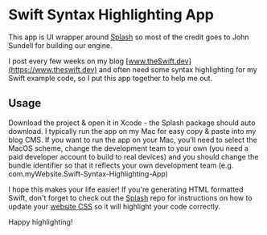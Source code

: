 # Swift Syntax Highlighting App

This app is UI wrapper around [Splash][1] 
so most of the credit goes to John Sundell for building our engine.

I post every few weeks on my blog [www.theSwift.dev](https://www.theswift.dev) and often 
need some syntax highlighting for my Swift example code, so I put this app together to
help me out.

## Usage

Download the project & open it in Xcode - the Splash package should auto download. 
I typically run the app on my Mac for easy copy & paste into my blog CMS. If you want
to run the app on your Mac, you'll need to select the MacOS scheme, change the 
development team to your own (you need a paid developer account to build to real
devices) and you should change the bundle identifier so that it reflects your
own development team (e.g. com.myWebsite.Swift-Syntax-Highlighting-App)

I hope this makes your life easier! If you're generating HTML formatted Swift, 
don't forget to check out the [Splash][1] repo 
for instructions on how to update your [website CSS](https://github.com/JohnSundell/Splash/blob/master/Examples/sundellsColors.css) so it will highlight your code
correctly.

Happy highlighting!

[1]: https://github.com/JohnSundell/Splash
